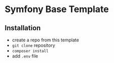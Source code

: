 # Symfony Base Template

## Installation
- create a repo from this template
- `git clone` repository
- `composer install`
- add `.env` file
